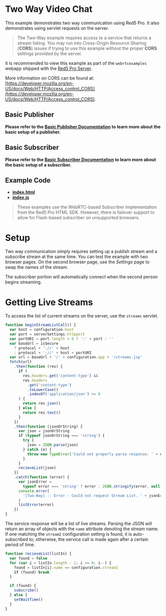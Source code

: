 # Two Way Video Chat

This example demonstrates two way communication using Red5 Pro. It also demonstrates using servlet requests on the server.

> The Two-Way example requires access to a service that returns a stream listing. You may run into Cross-Origin Resource Sharing (**CORS**) issues if trying to use this example without the proper **CORS** settings provided by the server.

It is recommended to view this example as part of the `webrtcexamples` webapp shipped with the [Red5 Pro Server](https://account.red5pro.com/download).

More information on CORS can be found at: [https://developer.mozilla.org/en-US/docs/Web/HTTP/Access_control_CORS](https://developer.mozilla.org/en-US/docs/Web/HTTP/Access_control_CORS).

## Basic Publisher

**Please refer to the [Basic Publisher Documentation](../publish/README.md) to learn more about the basic setup of a publisher.**

## Basic Subscriber

**Please refer to the [Basic Subscriber Documentation](../subscribe/README.md) to learn more about the basic setup of a subscriber.**

## Example Code

- **[index.html](index.html)**
- **[index.js](index.js)**

> These examples use the WebRTC-based Subscriber implementation from the Red5 Pro HTML SDK. However, there is failover support to allow for Flash-based subscriber on unsupported browsers.

# Setup

Two way communication simply requires setting up a publish stream and a subscribe stream at the same time. You can test the example with two browser pages. On the second browser page, use the _Settings_ page to swap the names of the stream.

The subscriber portion will automatically connect when the second person begins streaming.

# Getting Live Streams

To access the list of current streams on the server, use the `streams` servlet.

```js
function beginStreamListCall() {
  var host = configuration.host
  var port = serverSettings.httpport
  var portURI = port.length > 0 ? ':' + port : ''
  var baseUrl = isSecure
    ? protocol + '://' + host
    : protocol + '://' + host + portURI
  var url = baseUrl + '/' + configuration.app + '/streams.jsp'
  fetch(url)
    .then(function (res) {
      if (
        res.headers.get('content-type') &&
        res.headers
          .get('content-type')
          .toLowerCase()
          .indexOf('application/json') >= 0
      ) {
        return res.json()
      } else {
        return res.text()
      }
    })
    .then(function (jsonOrString) {
      var json = jsonOrString
      if (typeof jsonOrString === 'string') {
        try {
          json = JSON.parse(json)
        } catch (e) {
          throw new TypeError('Could not properly parse response: ' + e.message)
        }
      }
      recieveList(json)
    })
    .catch(function (error) {
      var jsonError =
        typeof error === 'string' ? error : JSON.stringify(error, null, 2)
      console.error(
        '[Two-Way] :: Error - Could not request Stream List. ' + jsonError
      )
      listError(error)
    })
}
```

The service response will be a list of live streams. Parsing the JSON will return an array of objects with the `name` attribute denoting the stream name. If one matching the `stream2` configuration setting is found, it is auto-subscribed to; otherwise, the service call is made again after a certain period of time.

```js
function recieveList(listIn) {
  var found = false
  for (var i = listIn.length - 1; i >= 0; i--) {
    found = listIn[i].name == configuration.stream2
    if (found) break
  }

  if (found) {
    subscribe()
  } else {
    setWaitTime()
  }
}
```
